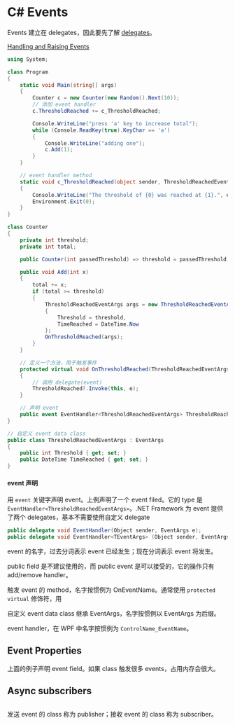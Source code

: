 # C# Events

Events 建立在 delegates，因此要先了解 [delegates](../delegates.md)。

[Handling and Raising Events](https://docs.microsoft.com/en-us/dotnet/standard/events/index)


```cs
using System;

class Program
{
    static void Main(string[] args)
    {
        Counter c = new Counter(new Random().Next(10));
        // 添加 event handler
        c.ThresholdReached += c_ThresholdReached;

        Console.WriteLine("press 'a' key to increase total");
        while (Console.ReadKey(true).KeyChar == 'a')
        {
            Console.WriteLine("adding one");
            c.Add(1);
        }
    }

    // event handler method
    static void c_ThresholdReached(object sender, ThresholdReachedEventArgs e)
    {
        Console.WriteLine("The threshold of {0} was reached at {1}.", e.Threshold, e.TimeReached);
        Environment.Exit(0);
    }
}

class Counter
{
    private int threshold;
    private int total;

    public Counter(int passedThreshold) => threshold = passedThreshold;

    public void Add(int x)
    {
        total += x;
        if (total >= threshold)
        {
            ThresholdReachedEventArgs args = new ThresholdReachedEventArgs()
            {
                Threshold = threshold,
                TimeReached = DateTime.Now
            };
            OnThresholdReached(args);
        }
    }

    // 定义一个方法，用于触发事件
    protected virtual void OnThresholdReached(ThresholdReachedEventArgs e)
    {
        // 调用 delegate(event)
        ThresholdReached?.Invoke(this, e);
    }

    // 声明 event
    public event EventHandler<ThresholdReachedEventArgs> ThresholdReached;
}

// 自定义 event data class
public class ThresholdReachedEventArgs : EventArgs
{
    public int Threshold { get; set; }
    public DateTime TimeReached { get; set; }
}
```

#### event 声明

用 `event` 关键字声明 event。上例声明了一个 event filed。它的 type 是 `EventHandler<ThresholdReachedEventArgs>`。.NET Framework 为 event 提供了两个 delegates，基本不需要使用自定义 delegate

```cs
public delegate void EventHandler(Object sender, EventArgs e);
public delegate void EventHandler<TEventArgs> (Object sender, EventArgs e);
```

event 的名字，过去分词表示 event 已经发生；现在分词表示 event 将发生。

public field 是不建议使用的，而 public event 是可以接受的，它的操作只有 add/remove handler。

触发 event 的 method，名字按惯例为 OnEventName。通常使用 `protected virtual` 修饰符，用

自定义 event data class 继承 EventArgs，名字按惯例以 EventArgs 为后缀。

event handler，在 WPF 中名字按惯例为 `ControlName_EventName`。

## Event Properties

上面的例子声明 event field。如果 class 触发很多 events，占用内存会很大。


## Async subscribers


##

发送 event 的 class 称为 publisher；接收 event 的 class 称为 subscriber。
